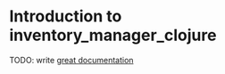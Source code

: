 # Introduction to inventory_manager_clojure

TODO: write [great documentation](http://jacobian.org/writing/what-to-write/)
